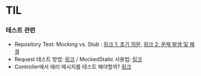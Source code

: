 # TIL


### 테스트 관련
  - Repository Test: Mocking vs. Stub : [링크 1: 초기 의문](/TIL/2024/10/09%20(Fixture%20값테스트%2C%20Stub%20vs.%20Mock%2C%20Jackson%201%20field).md), [링크 2: 문제 발생 및 해결](/TIL/2024/10/12%20(Mocking%20문제).md)
  - Request 테스트 방법: [링크](/TIL/2024/10/11%20(MockedStatic%2C%20RequestTest).md)  / MockedStatic 사용법: [링크](/TIL/2024/10/11%20(MockedStatic%2C%20RequestTest).md)
  - Controller에서 에러 메시지를 테스트 해야할까? [링크](TIL/2024/10/13%20(컨트롤러의%20예외메시지%20테스트).md)

   
